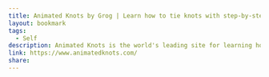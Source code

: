 ```yaml
---
title: Animated Knots by Grog | Learn how to tie knots with step-by-step animation
layout: bookmark
tags:
  - Self
description: Animated Knots is the world's leading site for learning how to tie knots of any kind. From Boating Knots, Fishing Knots and Climbing Knots to how to tie a Tie, or even Surgical Knots — we’ve got it covered.
link: https://www.animatedknots.com/
share:
---
```


